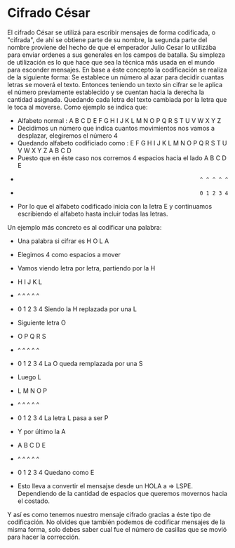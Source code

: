 # Cifrado César
El cifrado César se utilizá para escribir mensajes de forma codificada, o "cifrada", de ahí se obtiene parte de su nombre, la segunda parte del nombre proviene del hecho de que el emperador Julio Cesar lo utilizába para enviar ordenes a sus generales en los campos de batalla. Su simpleza de utilización es lo que hace que sea la técnica más usada en el mundo para esconder mensajes.
En base a éste concepto la codificación se realiza de la siguiente forma:
Se establece un número al azar para decidir cuantas letras se moverá el texto.
Entonces teniendo un texto sin cifrar se le aplica el número previamente establecido y se cuentan hacia la derecha la cantidad asignada. Quedando cada letra del texto cambiada por la letra que le toca al moverse.
Como ejemplo se indica que:
- Alfabeto normal : A B C D E F G H I J K L M N O P Q R S T U V W X Y Z
- Decidimos un número que indica cuantos movimientos nos vamos a desplazar, elegiremos el número 4
- Quedando alfabeto codificiado como : E F G H I J K L M N O P Q R S T U V W X Y Z A B C D
- Puesto que en éste caso nos corremos 4 espacios hacia el lado A B C D E
-                                                               ^ ^ ^ ^ ^ 
-                                                               0 1 2 3 4
- Por lo que el alfabeto codificado inicia con la letra E y continuamos escribiendo el alfabeto hasta incluir todas las letras.

Un ejemplo más concreto es al codificar una palabra:
- Una palabra si cifrar es H O L A
- Elegimos 4 como espacios a mover
- Vamos viendo letra por letra, partiendo por la H
- H I J K L 
- ^ ^ ^ ^ ^
- 0 1 2 3 4 Siendo la H replazada por una L
- Siguiente letra O
- O P Q R S
- ^ ^ ^ ^ ^
- 0 1 2 3 4 La O queda remplazada por una S
- Luego L
- L M N O P
- ^ ^ ^ ^ ^
- 0 1 2 3 4 La letra L pasa a ser P
- Y por último la A
- A B C D E
- ^ ^ ^ ^ ^
- 0 1 2 3 4 Quedano como E

- Esto lleva a convertir el mensajse desde un HOLA a => LSPE. Dependiendo de la cantidad de espacios que queremos movernos hacia el costado.

Y así es como tenemos nuestro mensaje cifrado gracias a éste tipo de codificación. No olvides que también podemos de codificar mensajes de la misma forma, solo debes saber cual fue el número de casillas que se movió para hacer la corrección.


  